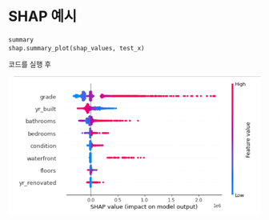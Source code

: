 # SHAP 예시


`summary`
<br>
`shap.summary_plot(shap_values, test_x)`


코드를 실행 후

<img src = "image/shap.png">


